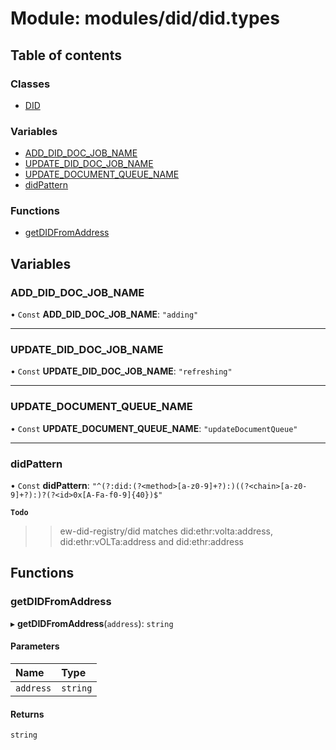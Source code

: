 # Module: modules/did/did.types

## Table of contents

### Classes

- [DID](../classes/modules_did_did_types.DID.md)

### Variables

- [ADD\_DID\_DOC\_JOB\_NAME](modules_did_did_types.md#add_did_doc_job_name)
- [UPDATE\_DID\_DOC\_JOB\_NAME](modules_did_did_types.md#update_did_doc_job_name)
- [UPDATE\_DOCUMENT\_QUEUE\_NAME](modules_did_did_types.md#update_document_queue_name)
- [didPattern](modules_did_did_types.md#didpattern)

### Functions

- [getDIDFromAddress](modules_did_did_types.md#getdidfromaddress)

## Variables

### ADD\_DID\_DOC\_JOB\_NAME

• `Const` **ADD\_DID\_DOC\_JOB\_NAME**: ``"adding"``

___

### UPDATE\_DID\_DOC\_JOB\_NAME

• `Const` **UPDATE\_DID\_DOC\_JOB\_NAME**: ``"refreshing"``

___

### UPDATE\_DOCUMENT\_QUEUE\_NAME

• `Const` **UPDATE\_DOCUMENT\_QUEUE\_NAME**: ``"updateDocumentQueue"``

___

### didPattern

• `Const` **didPattern**: ``"^(?:did:(?<method>[a-z0-9]+?):)((?<chain>[a-z0-9]+?):)?(?<id>0x[A-Fa-f0-9]{40})$"``

**`Todo`**

>> ew-did-registry/did
matches did:ethr:volta:address, did:ethr:vOLTa:address and did:ethr:address

## Functions

### getDIDFromAddress

▸ **getDIDFromAddress**(`address`): `string`

#### Parameters

| Name | Type |
| :------ | :------ |
| `address` | `string` |

#### Returns

`string`
